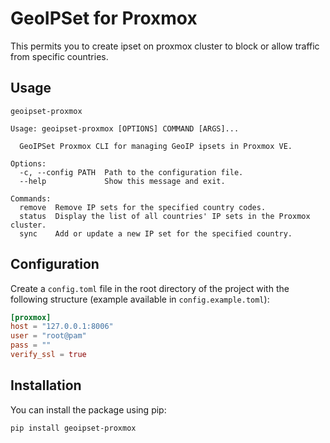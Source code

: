 # GeoIPSet for Proxmox

This permits you to create ipset on proxmox cluster to block or allow traffic from specific countries.

## Usage

```shell
geoipset-proxmox
```

```shell
Usage: geoipset-proxmox [OPTIONS] COMMAND [ARGS]...

  GeoIPSet Proxmox CLI for managing GeoIP ipsets in Proxmox VE.

Options:
  -c, --config PATH  Path to the configuration file.
  --help             Show this message and exit.

Commands:
  remove  Remove IP sets for the specified country codes.
  status  Display the list of all countries' IP sets in the Proxmox cluster.
  sync    Add or update a new IP set for the specified country.
```

## Configuration

Create a `config.toml` file in the root directory of the project with the following structure (example available in `config.example.toml`):

```toml
[proxmox]
host = "127.0.0.1:8006"
user = "root@pam"
pass = ""
verify_ssl = true
````

## Installation

You can install the package using pip:

```shell
pip install geoipset-proxmox
```
